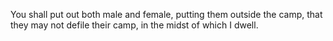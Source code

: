 You shall put out both male and female, putting them outside the camp, that they may not defile their camp, in the midst of which I dwell.
